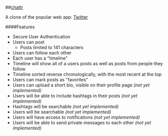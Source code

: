 ##[chattr](http:/www.the-chattr.com)

A clone of the popular web app: [Twitter](http://www.twitter.com)

####Features
* Secure User Authentication
* Users can post
  * Posts limited to 141 characters
* Users can follow each other
* Each user has a "timeline"
 * Timeline will show all of a users posts as well as posts from people they follow
 * Timeline sorted reverse chronologically, with the most recent at the top
* Users can mark posts as "favorites"
* Users can upload a short bio, visible on their profile page *(not yet implemented)*
* Users will be able to include hashtags in their posts *(not yet implemented)*
* Hashtags will be searchable *(not yet implemented)*
* Users will be searchable *(not yet implemented)*
* Users will have access to notifications *(not yet implemented)*
* Users will be able to send private messages to each other *(not yet implemented)*
